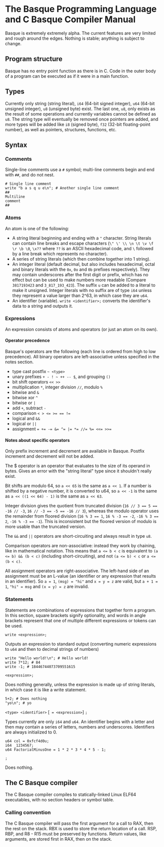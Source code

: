 # The Basque Programming Language and C Basque Compiler Manual

Basque is extremely extremely alpha. The current features are very limited and rough around the edges. Nothing is stable; anything is subject to change.

## Program structure

Basque has no entry point function as there is in C. Code in the outer body of a program can be executed as if it were in a main function.

## Types
Currently only string (string literal), `i64` (64-bit signed integer), `u64` (64-bit unsigned integer), `u8` (unsigned byte) exist. The last one, `u8`, only exists as the result of some operations and currently variables cannot be defined as `u8`. The string type will eventually be removed once pointers are added, and more types will be added like `i8` (signed byte), `f32` (32-bit floating-point number), as well as pointers, structures, functions, etc.

## Syntax
### Comments
Single-line comments use a `#` symbol; multi-line comments begin and end with `##`, and do not nest.
```
# Single line comment
write "b a s q u e\n"; # Another single line comment
##
Multiline
comment
##
```
### Atoms
An atom is one of the following:
- A string literal beginning and ending with a `"` character. String literals can contain line breaks and escape characters (`\" \' \\ \n \t \v \f \r \b \0`, `\x??` where `??` is an ASCII hexadecimal code, and `\` followed by a line break which represents no character).
- A series of string literals (which then combine together into 1 string).
- An integer literal (default decimal, but also includes hexadecimal, octal and binary literals with the `0x`, `0o` and `0b` prefixes respectively). They may contain underscores after the first digit or prefix, which has no effect but can be used to make numbers more readable (Compare `3817193423` and `3_817_193_423`). The suffix `u` can be added to a literal to make it unsigned. Integer literals with no suffix are of type `i64` unless they represent a value larger than 2^63, in which case they are `u64`.
- An identifier (variable). `write <identifier>;` converts the identifier's data to a string and outputs it.

### Expressions
An expression consists of atoms and operators (or just an atom on its own).

#### Operator precedence
Basque's operators are the following (each line is ordered from high to low precedence). All binary operators are left-associative unless specified in the notes section.
- type cast postfix `~ <type>`
- unary prefixes `+ - ! ~ ++ -- $`, and grouping `()`
- bit shift operators `<< >>`
- multiplication `*`, integer division `//`, modulo `%`
- bitwise and `&`
- bitwise xor `^`
- bitwise or `|`
- add `+`, subtract `-`
- comparison `< > <= >= == !=`
- logical and `&&`
- logical or `||`
- assignment `= += -= &= ^= |= *= //= %= <<= >>=`

#### Notes about specific operators
Only prefix increment and decrement are available in Basque. Postfix increment and decrement will not be added.

The $ operator is an operator that evaluates to the size of its operand in bytes. Gives an error with the "string literal" type since it shouldn't really exist.

Bit shifts are modulo 64, so `a << 65` is the same as `a << 1`. If a number is shifted by a negative number, it is converted to u64, so `a << -1` is the same as `a << ((1 << 64) - 1)` is the same as `a << 63`.

Integer division gives the quotient from truncated division (`16 // 3 == 5 == -16 // -3`, `16 // -3 == -5 == -16 // 3`), whereas the modulo operator uses the remainder from floored division (`16 % 3 == 1`, `16 % -3 == -2`, `-16 % 3 == 2`, `-16 % -3 == -1`). This is inconsistent but the floored version of modulo is more usable than the truncated version.

The `&&` and `||` operators are short-circuiting and always result in type `u8`.

Comparison operators are non-associative: instead they work by chaining, like in mathematical notation. This means that `a <= b < c` is equivalent to `(a <= b) && (b < c)` (including short-circuiting), and not `(a <= b) < c` or `a <= (b < c)`.

All assignment operators are right-associative. The left-hand side of an assignment must be an L-value (an identifier or any expression that results in an identifier). So `a = 1`, `(msg) = "hi"` and `x = y = z` are valid, but `a + 1 = 1`, `"hi" = msg` and `(x = y) = z` are invalid.
### Statements
Statements are combinations of expressions that together form a program. In this section, square brackets signify optionality, and words in angle brackets represent that one of multiple different expressions or tokens can be used.

`write <expression>;`

Outputs an expression to standard output (converting numeric expressions to `u64` and then to decimal strings of numbers)
```
write "Hello world!\n"; # Hello world!
write 7*12; # 84
write -1; # 18446744073709551615
```

`<expression>;`

Does nothing generally, unless the expression is made up of string literals, in which case it is like a write statement.
```
5+2; # Does nothing
"yo\n"; # yo
```

`<type> <identifier>` [` = <expression>`] `;`

Types currently are only `i64` and `u64`. An identifier begins with a letter and then may contain a series of letters, numbers and underscores. Identifiers are always initialized to 0.
```
u64 col = 0xfcf4d0u;
i64 _1234567;
u64 FactorialMinusOne = 1 * 2 * 3 * 4 * 5 - 1;
```

`;`

Does nothing.

## The C Basque compiler
The C Basque compiler compiles to statically-linked Linux ELF64 executables, with no section headers or symbol table.

### Calling convention
The C Basque compiler will pass the first argument for a call to RAX, then the rest on the stack. RBX is used to store the return location of a call. RSP, RBP, and R8 - R15 must be preserved by functions. Return values, like arguments, are stored first in RAX, then on the stack.

